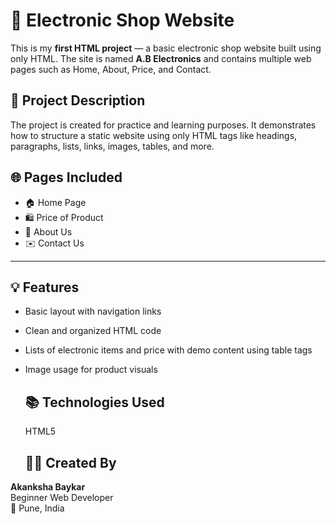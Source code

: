 # 🛒 Electronic Shop Website
This is my **first HTML project** — a basic electronic shop website built using only HTML. The site is named **A.B Electronics** and contains multiple web pages such as Home, About, Price, and Contact.
## 📄 Project Description
The project is created for practice and learning purposes. It demonstrates how to structure a static website using only HTML tags like headings, paragraphs, lists, links, images, tables, and more.
## 🌐 Pages Included

- 🏠 Home Page  
- 🛍️ Price of Product  
- 🧾 About Us  
- ✉️ Contact Us  
---

## 💡 Features

- Basic layout with navigation links  
- Clean and organized HTML code  
- Lists of electronic items and price with demo content  using table tags
- Image usage for product visuals

  ## 📚 Technologies Used
   HTML5

  ## 🙋‍♀️ Created By

**Akanksha Baykar**  
Beginner Web Developer  
📍 Pune, India
